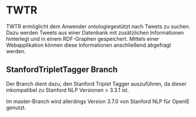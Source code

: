 # TWTR

TWTR ermöglicht dem Anwender ontologiegestützt nach Tweets zu suchen. Dazu werden Tweets aus einer Datenbank mit zusätzlichen Informationen hinterlegt und in einem RDF-Graphen gespeichert. Mittels einer Webapplikation können diese Informationen anschließend abgefragt werden.

## StanfordTripletTagger Branch
Der Branch dient dazu, den Stanford Triplet Tagger auszuführen, da dieser inkompatibel zu Stanford NLP Versionen > 3.3.1 ist.
 
Im master-Branch wird allerdings Version 3.7.0 von Stanford NLP für OpenIE genutzt.